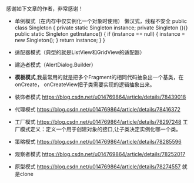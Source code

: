 感谢如下文章的作者，非常感谢！
- 单例模式（在内存中仅实例化一个对象时使用）
懒汉式，线程不安全
public class Singleton {
    private static Singleton instance;
    private Singleton (){}
    public static Singleton getInstance() {
     if (instance == null) {
         instance = new Singleton();
     }
     return instance;
    }
}

- 适配器模式（典型的就是ListView和GridView的适配器）
- 建造者模式（AlertDialog.Builder）
- **模板模式**,我最常用的就是把多个Fragment的相同代码抽象出一个基类，在onCreate， onCreateView把子类需要实现的逻辑抽象出来。
- 装饰者模式 https://blog.csdn.net/u014769864/article/details/78439018
- 代理模式 https://blog.csdn.net/u014769864/article/details/78416372
- 工厂模式 https://blog.csdn.net/u014769864/article/details/78297248
工厂模式定义：定义一个用于创建对象的接口,让子类决定实例化哪一个类。
- 策略模式 https://blog.csdn.net/u014769864/article/details/78285596
- 观察者模式 https://blog.csdn.net/u014769864/article/details/78252017
- 原型模式 https://blog.csdn.net/u014769864/article/details/78274557   就是clone
